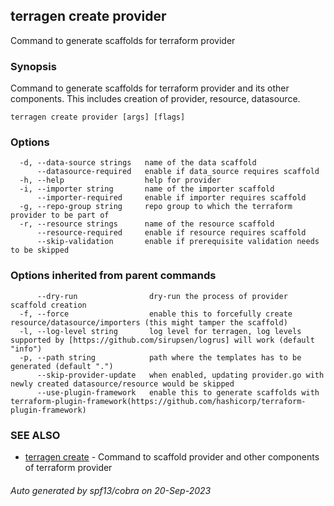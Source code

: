 ## terragen create provider

Command to generate scaffolds for terraform provider

### Synopsis

Command to generate scaffolds for terraform provider and its other components.
               This includes creation of provider, resource, datasource.

```
terragen create provider [args] [flags]
```

### Options

```
  -d, --data-source strings   name of the data scaffold
      --datasource-required   enable if data_source requires scaffold
  -h, --help                  help for provider
  -i, --importer string       name of the importer scaffold
      --importer-required     enable if importer requires scaffold
  -g, --repo-group string     repo group to which the terraform provider to be part of
  -r, --resource strings      name of the resource scaffold
      --resource-required     enable if resource requires scaffold
      --skip-validation       enable if prerequisite validation needs to be skipped
```

### Options inherited from parent commands

```
      --dry-run                dry-run the process of provider scaffold creation
  -f, --force                  enable this to forcefully create resource/datasource/importers (this might tamper the scaffold)
  -l, --log-level string       log level for terragen, log levels supported by [https://github.com/sirupsen/logrus] will work (default "info")
  -p, --path string            path where the templates has to be generated (default ".")
      --skip-provider-update   when enabled, updating provider.go with newly created datasource/resource would be skipped
      --use-plugin-framework   enable this to generate scaffolds with terraform-plugin-framework(https://github.com/hashicorp/terraform-plugin-framework)
```

### SEE ALSO

* [terragen create](terragen_create.md)	 - Command to scaffold provider and other components of terraform provider

###### Auto generated by spf13/cobra on 20-Sep-2023
